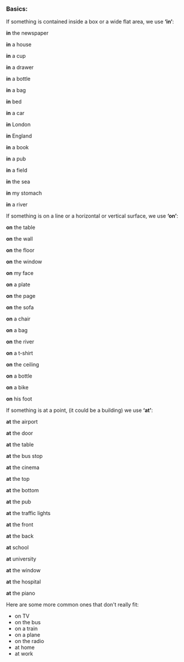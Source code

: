 ### Basics:

If something is contained inside a box or a wide flat area, we use **‘in’**:

**in** the newspaper

**in** a house

**in** a cup

**in** a drawer

**in** a bottle

**in** a bag

**in** bed

**in** a car

**in** London

**in** England

**in** a book

**in** a pub

**in** a field

**in** the sea

**in** my stomach

**in** a river

  

If something is on a line or a horizontal or vertical surface, we use **‘on’**:

**on** the table

**on** the wall

**on** the floor

**on** the window

**on** my face

**on** a plate

**on** the page

**on** the sofa

**on** a chair

**on** a bag

**on** the river

**on** a t-shirt

**on** the ceiling

**on** a bottle

**on** a bike

**on** his foot

  

If something is at a point, (it could be a building) we use **‘at’**:

**at** the airport

**at** the door

**at** the table

**at** the bus stop

**at** the cinema

**at** the top

**at** the bottom

**at** the pub

**at** the traffic lights

**at** the front

**at** the back

**at** school

**at** university

**at** the window

**at** the hospital

**at** the piano

  

Here are some more common ones that don't really fit:

-   on TV
-   on the bus
-   on a train
-   on a plane
-   on the radio
-   at home
-   at work

